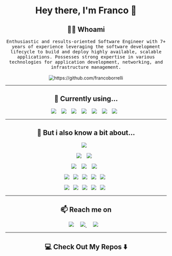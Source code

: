 <!--
**francoborrelli/francoborrelli** is a ✨ _special_ ✨ repository because its `README.md` (this file) appears on your GitHub profile.
--->  

<h1 align="center"> Hey there, I'm Franco 👋 </h1>

<h2 align="center"> 👨‍💻 Whoami</h2>
<p align="center">
  <samp>Enthusiastic and results-oriented Software Engineer with 7+ years of experience leveraging the software development lifecycle to build and deploy highly available, scalable applications. Possesses strong expertise in various technologies for application development, networking, and infrastructure management.
  </samp>
  <br> <br>
  <img src="https://komarev.com/ghpvc/?username=francoborrelli" alt="https://github.com/francoborrelli" />
</p>

<hr>

<h2 align="center"> 🔭 Currently using... </h2>
<p align="center">
  <img src="https://img.shields.io/badge/react%20-%2320232a.svg?&style=for-the-badge&logo=react&logoColor=%2361DAFB" />&nbsp;&nbsp;&nbsp;
  <img src="https://img.shields.io/badge/react_native-%2320232a.svg?style=for-the-badge&logo=react&logoColor=%2361DAFB"/>&nbsp;&nbsp;&nbsp;
  <img src="https://img.shields.io/badge/docker-%230db7ed.svg?style=for-the-badge&logo=docker&logoColor=white"/>&nbsp;&nbsp;&nbsp;
  <img src="https://img.shields.io/badge/AWS-%23FF9900.svg?style=for-the-badge&logo=amazon-aws&logoColor=white" />&nbsp;&nbsp;&nbsp;
  <img src="https://img.shields.io/badge/typescript-%23007ACC.svg?style=for-the-badge&logo=typescript&logoColor=white"/>&nbsp;&nbsp;&nbsp;
  <img src="https://img.shields.io/badge/node.js%20-%2343853D.svg?&style=for-the-badge&logo=node.js&logoColor=white" />&nbsp;&nbsp;&nbsp;
  <img src="https://img.shields.io/badge/SASS-hotpink.svg?style=for-the-badge&logo=SASS&logoColor=white" />&nbsp;&nbsp;&nbsp;
</p>

<hr>

<h2 align="center"> 🔭 But i also know a bit about...</h2>

<p align="center">
  <img src="https://img.shields.io/badge/gitlab%20ci-%23181717.svg?style=for-the-badge&logo=gitlab&logoColor=white" />&nbsp;&nbsp;&nbsp;
</p>

<!-- mobile -->
<p align="center">
    <img src="https://img.shields.io/badge/expo-1C1E24?style=for-the-badge&logo=expo&logoColor=#D04A37" />&nbsp;&nbsp;&nbsp;
    <img src="https://img.shields.io/badge/Ionic-%233880FF.svg?style=for-the-badge&logo=Ionic&logoColor=white" />&nbsp;&nbsp;&nbsp;
</p>

<!-- frameworks -->
<p align="center">
    <img src="https://img.shields.io/badge/angular-%23DD0031.svg?style=for-the-badge&logo=angular&logoColor=white" />&nbsp;&nbsp;&nbsp;    
    <img src="https://img.shields.io/badge/DJANGO-REST-ff1709?style=for-the-badge&logo=django&logoColor=white&color=ff1709&labelColor=gray" />&nbsp;&nbsp;&nbsp;    
    <img src="https://img.shields.io/badge/laravel-%23FF2D20.svg?style=for-the-badge&logo=laravel&logoColor=white"/>&nbsp;&nbsp;&nbsp;
</p>



<!-- design -->
<p align="center">
    <img src="https://img.shields.io/badge/-AntDesign-%230170FE?style=for-the-badge&logo=ant-design&logoColor=white" />&nbsp;&nbsp;
    <img src="https://img.shields.io/badge/tailwind-css%20-%231572B6.svg?&style=for-the-badge&logo=tailwind-css&logoColor=white" />&nbsp;&nbsp;
    <img src="https://img.shields.io/badge/bootstrap-%238511FA.svg?style=for-the-badge&logo=bootstrap&logoColor=white" />&nbsp;&nbsp;
    <img src="https://img.shields.io/badge/chakra-%234ED1C5.svg?style=for-the-badge&logo=chakraui&logoColor=white" />&nbsp;&nbsp;
  <img src="https://img.shields.io/badge/MUI-%230081CB.svg?style=for-the-badge&logo=mui&logoColor=white" />&nbsp;&nbsp;
</p>

<!-- db -->
<p align="center">
  <img src="https://img.shields.io/badge/MongoDB-%234ea94b.svg?style=for-the-badge&logo=mongodb&logoColor=white" />&nbsp;&nbsp;
  <img src="https://img.shields.io/badge/mysql-4479A1.svg?style=for-the-badge&logo=mysql&logoColor=white" />&nbsp;&nbsp;
  <img src="https://img.shields.io/badge/postgres-%23316192.svg?style=for-the-badge&logo=postgresql&logoColor=white" />&nbsp;&nbsp;
  <img src="https://img.shields.io/badge/firebase-a08021?style=for-the-badge&logo=firebase&logoColor=ffcd34" />&nbsp;&nbsp;
  <img src="https://img.shields.io/badge/Amazon%20DynamoDB-4053D6?style=for-the-badge&logo=Amazon%20DynamoDB&logoColor=white"/>&nbsp;&nbsp;
</p>
<hr>

<h2  align="center">📫 Reach me on</h2>
<p align="center">
  <a target="_blank"href="https://www.linkedin.com/in/francoborrelli/"><img src="https://img.shields.io/badge/linkedin-%230077B5.svg?&style=for-the-badge&logo=linkedin&logoColor=white" /></a>&nbsp;&nbsp;&nbsp;&nbsp;
  <a target="_blank" href="https://open.spotify.com/user/21dzxax5geyjawwrgvrjogqwa?si=54468bda2a7e422d&nd=1&dlsi=80ef88cf2ba9453b"><img src="https://img.shields.io/badge/Spotify-1ED760?style=for-the-badge&logo=spotify&logoColor=white" />    </a>&nbsp;&nbsp;&nbsp;&nbsp;
  <a href="mailto:francoborrelli96@gmail.com?subject=Hello%Franco,%20From%20Github"><img src="https://img.shields.io/badge/gmail-%23D14836.svg?&style=for-the-badge&logo=gmail&logoColor=white" /></a>&nbsp;&nbsp;&nbsp;&nbsp;
</p>

<hr>

<h2  align="center">💻 Check Out My Repos ⬇️ </h2>
